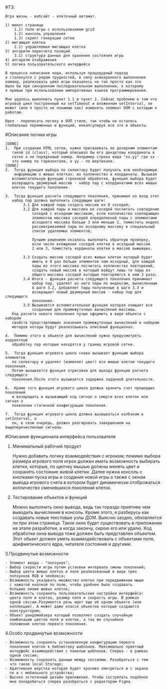 #ТЗ:

    Игра жизнь - вебсайт - клеточный автомат.

    1) макет страницы
        1.1) поле игры с использованием grid
        1.2) консоль управления
        1.3) скрипт генерации сетки
    2) мигающая клетка
        2.1) управляемая мигающая клетка
    3) алгоритм пересчета позиций
        3.1) структура данных для хранения состояния игры
    4) алгоритм отображения
    5) логика пользовательского интерфейса

    В процессе написания кода, используя процедурный подход
    я столкнулся с рядом трудностей, в силу асинхронного выполнения
    команд, реализовать цикл игры оказалось не так просто как это
    было бы при синхронном последовательном выполнении, к которому
    я привык при использовании императивных языков программирования.

    Мне удалось выполнить пункт 1.1 и пункт 2. Сейчас проблема в том что
    игровой цикл построенный на setTimeout и вложенном setInterval, не
    может (или я просто не понимаю как) изменять элемент DOM с которым я
    работаю. 
    
    Идея - переписать логику в ООП стиле, так чтобы не осталось
    глобальных переменных и функций, инкапсулируя все это в объекты.


#Описание логики игры

	[DONE]
	1.  При создании HTML сетки, нужно присваивать ее дочерним элементам
	   такой id (class), который описывал бы его декартовы координаты в
	   сетке а не порядковый номер. Например строка вида "xx.yy" где хх -
	   это номер по горизонтали, а уу - по вертикали. 
	[DONE]
	2.  Тогда функция выбора по селектору будет получать всю необходимую
        информацию о живых клетках: их колличество и координаты. Вызывая
	   вспомогательную функцию строковой обработки, функция выбора будет
	   возвращать двумерный массив - набор пар с координатами всех живых
	   клеток текущего поколения.
	   
	3.  Тогда функция расчета следующего поколения, принимая на вход этот
	   набор пар должна выполнить следующие шаги:
			3.1 Для каждой пары создать массив из 8 соседей;
			3.2 Для каждой пары и массива ее соседей посчитать совпадение
			    соседей с исходным массивом, если колличество совпадающих
				элементов массива соседей определенной пары с элементами
				исходного массива больше 3 или меньше 2, поместить индекс
				рассматриваемой пары по исходному массиву в специальный
				список удаляемых элементов;

				Лучшим решением окзалось выполнить обратную проверку,
				если число вхождения соседей клетки в исходный массив
				2 или 3, поместить кординаты клетки в массив выживших.

			3.3 Создать массив соседей всех живых клеток который будет
			    иметь в 8 раз больше элементов чем исходный, для каждой
				пары из этого массива посчитать колличество повторений,
				создать новый массив в который войдут лишь те пары из 
				общего массива соседей которые повторяются в нем 3 раза;
			3.4 Итого - функция расчета следующего поколения принимает
			    набор пар, удаляет из него пары по индексам, вычисленным
				в шаге 3.2, добавляет пары полученные в шаге 3.3 и
				возвращает новый двумерный массив - набор пар для следующего
				поколения.
			3.5 Вызывается вспомогательная функция которая очищает все
				созданные для промежуточных вычислений массивы.
	   Код расчета нового поколения лучше оформить в виде объекта с набором
	   свойств представляющих значения промежуточных вычислений и набором
	   методов которы будут реализовывать описаный функционал.
		   
	4.  Помимо этого в объекте для вычислений нужно предусмотреть корректную
	   обработку пар которые находятся у границ игровой сетки.
	   
	5.  Тогда функция игрового цикла снова вызывает функцию выбора элемнетов
	   по селектору и удаляет (изменяет цвет) все живые клетки текущего поколения.
	   Потом вызывается функция отрисовки для выхода функции расчета следующего
	   поколения.После этого вызывается задержка заданной длительности.
	   
	6.  Кроме того функция игрового цикла должна хранить счет прошедших поколений
	   и возвращать в вызывающий код сигнал о смерти всех клеток или сигнал о
	   появлении статичной конфигурации поколения.
	   
	7.  Тогда функция игрового цикла должна вызвываться колбэком в setInterval, а
	   он, в свою очередь, должен реагировать завершением на вышеперечисленные сигналы.


#Описание функционала интерфейса пользователя

1. Минимальный рабочий продукт

	 Нужно добавить логику взаимодействия с игроком; помимо выбора
	размера игрового поля игрок должен иметь возможность выбирать
	клетки, которые, по щелчку мышью должны менять цвет и сохранять
	состояние живой клетки. Далее нужна консоль с кнопками пуска
	игры и создания новой игры а также с окном вывода игрового счета
	в котором будет динамически отоброжаться колличество сменившихся
	поколений клеток.
	
2. Тестирование объектов и функций

	 Можно выполнить окно вывода, ведь так гораздо приятнее
	чем выводить вычисления в консоль. Кроме этого, я разберусь
	как создавать новые текстовые узлы ДОМ. Выясню заодно,
	обновляется	ли при этом страница. Такое окно будет существовать
	в приложении на этапе разработки, а когда закончу, скрою его
	или удалю. Код обработки окна вывода тоже должен быть представлен
	объектом. Этот обьект должен уметь взаимодействовать с объектами
	поля, арифметического ядра, читателя состояния и другими.
	
3.Продвинутые возможности

	- Элемент ввода - "ползунок";
	- Выбор скорости игры путем устаовки интервала смены поколений;
	- Выбор цвета живых клеток и поля реализованный в виде трех
	  ползунков RGB и чекбокса;
	- Возможность указывать множество клеток при передвижении мыши
	  с нажатой кнопкой по полю, чтобы удобнее было создавать
	  большие линии живых клеток;
	- Возможность сохранять пользовательские настройки интерфейса:
	  цвета поля и клеток, размер поля и скорость игры. В рамках
	  одной сессии.Разумеется речь идет еще об одном объекте (или
	  коллекции). А может даже классе объектов которые создаются
	  конструктором;
	- Объект рандомайзера который позволяет создать случайную
	  комбинацию цветов поля и клеток, а так же случайное
	  положение клеток первого поколения.
	  
4.Особо продвинутые возможности

	- Возможность сохранять установленную конфигурацию первого
	  поколения клеток в библиотеку шаблонов. Максимально приятный
	  интерфейс взаимодействия с панелью шаблонов. Сперва - в рамках
	  одной сессии;
	- Возможность сохранять данные между сессиями. Разобраться с тем
	  что такое local Storage;
	- Адаптивная верстка которая будет красиво смотреться и с экрана
	  пк и с мобильного устройства;
	- Высоко эстетичный дизайн приложения. Чтобы состряпать подобное
	  мне понадобиться сперва разобраться с редактором Figma.